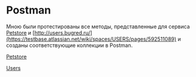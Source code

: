 # Postman

Мною были протестированы все методы, представленные для сервиса [Petstore](https://petstore.swagger.io/) и [http://users.bugred.ru/](https://testbase.atlassian.net/wiki/spaces/USERS/pages/592511089) и созданы соответствующие коллекции в Postman.

[Petstore](https://www.postman.com/technical-specialist-80291392/workspace/my-workspace/collection/32537487-bf32bb56-1bdd-4b8c-ad8b-a6d954531b9f?action=share&creator=32537487) 

[Users](https://www.postman.com/technical-specialist-80291392/workspace/my-workspace/collection/32537487-6e667f14-0c1c-4c37-a83a-71fe004631b2?action=share&creator=32537487)
